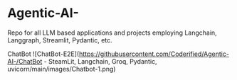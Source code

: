 # Agentic-AI-
Repo for all LLM based applications and projects employing Langchain, Langgraph, Streamlit, Pydantic, etc. 

ChatBot
![ChatBot-E2E](https://githubusercontent.com/Coderified/Agentic-AI-/ChatBot - SteamLit, Langchain, Groq, Pydantic, uvicorn/main/images/Chatbot-1.png)
